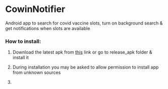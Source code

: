 # CowinNotifier
Android app to search for covid vaccine slots, turn on background search &amp; get notifications when slots are available


### How to install:
1. Download the latest apk from [this](release_apk) link or go to release_apk folder & install it


2. During installation you may be asked to allow permission to install app from unknown sources
3. 
